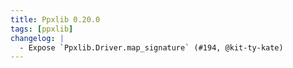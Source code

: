 ```yaml
---
title: Ppxlib 0.20.0
tags: [ppxlib]
changelog: |
  - Expose `Ppxlib.Driver.map_signature` (#194, @kit-ty-kate)
---
```


